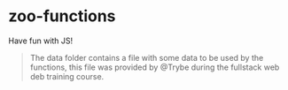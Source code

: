 # zoo-functions

Have fun with JS!

>The data folder contains a file with some data to be used by the functions, this file was provided by @Trybe during the fullstack web deb training course.